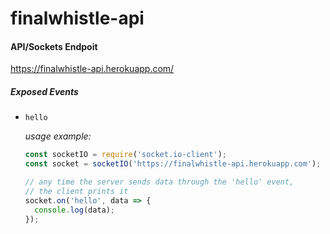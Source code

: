 # finalwhistle-api

#### API/Sockets Endpoit
https://finalwhistle-api.herokuapp.com/

##### Exposed Events
* ``hello``
    
    _usage example:_
    ```javascript
  const socketIO = require('socket.io-client');
  const socket = socketIO('https://finalwhistle-api.herokuapp.com');
  
  // any time the server sends data through the 'hello' event,
  // the client prints it
  socket.on('hello', data => {
      console.log(data);
  });
    ```